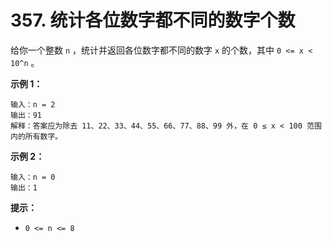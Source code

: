 # 357. 统计各位数字都不同的数字个数

给你一个整数 `n` ，统计并返回各位数字都不同的数字 `x` 的个数，其中 `0 <= x < 10^n` 。

**示例 1：**

```()
输入：n = 2
输出：91
解释：答案应为除去 11、22、33、44、55、66、77、88、99 外，在 0 ≤ x < 100 范围内的所有数字。 
```

**示例 2：**

```()
输入：n = 0
输出：1
```

**提示：**

- `0 <= n <= 8`
